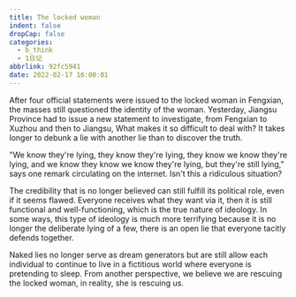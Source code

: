 ```yaml
---
title: The locked woman
indent: false
dropCap: false
categories:
  - b_think
  - 1日记
abbrlink: 92fc5941
date: 2022-02-17 16:00:01
---
```


After four official statements were issued to the locked woman in Fengxian, the masses still questioned the identity of the woman. Yesterday, Jiangsu Province had to issue a new statement to investigate, from Fengxian to Xuzhou and then to Jiangsu, What makes it so difficult to deal with? It takes longer to debunk a lie with another lie than to discover the truth.

"We know they're lying, they know they're lying, they know we know they're lying, and we know they know we know they're lying, but they're still lying," says one remark circulating on the internet. Isn't this a ridiculous situation?

The credibility that is no longer believed can still fulfill its political role, even if it seems flawed. Everyone receives what they want via it, then it is still functional and well-functioning, which is the true nature of ideology. In some ways, this type of ideology is much more terrifying because it is no longer the deliberate lying of a few, there is an open lie that everyone tacitly defends together.

Naked lies no longer serve as dream generators but are still allow each individual to continue to live in a fictitious world where everyone is pretending to sleep. From another perspective, we believe we are rescuing the locked woman, in reality, she is rescuing us.
